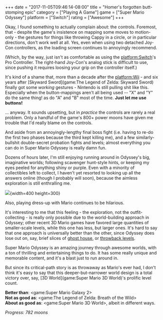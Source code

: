 +++
date = "2017-11-05T09:46:14-08:00"
title = "Homer's forgotten butt-stomping epic"
category = ["Playing A Game"]
game = ["Super Mario Odyssey"]
platform = ["Switch"]
rating = ["Awesome"]
+++

Okay, I found something to actually complain about: the controls.  Foremost, that - despite the game's insistence on mapping some moves to motion-only - the gestures for things like throwing Cappy in a circle, or in particular directions, don't work well at all.  Yes, even when using two detached Joy-Con controllers, as the loading screen continues to annoyingly recommend.

(Which, by the way, just isn't as comfortable as using the <platform:Switch>'s Pro Controller.  The right-hand Joy-Con's analog stick is difficult to use, since pushing it requires loosing your grip on the controller itself.)

It's kind of a shame that, more than a decade after the <platform:Wii> - and six years after [Skyward Sword](game:The Legend of Zelda: Skyward Sword) finally got some <i>working</i> gestures - Nintendo is still pulling shit like this.  Especially when the button-mappings aren't all being used -- "X" and "Y" do the same thing! as do "A" and "B" most of the time.  <b>Just let me use buttons!</b>

... anyway.  It sounds upsetting, but in <i>practice</i> the controls are rarely a real problem.  Only a handful of the game's 800+ power moons have given me trouble that I'd really blame on the controls.

And aside from an annoyingly-lengthy final boss fight (i.e. having to re-do the first two phases because the third kept killing me), and a few similarly-bullshit double-secret probation fights and levels; almost everything you can do in Super Mario Odyssey is really damn fun.

Dozens of hours later, I'm still enjoying running around in Odyssey's big, imaginative worlds; following scavenger hunt-style hints, or keeping my eyes peeled for anything shiny or purple.  Even with a minority of collectibles left to collect, I haven't yet resorted to looking up all the answers online (though I probably will soon), because the aimless exploration is still enthralling me.

![]($SiteBaseURL$marioodyssey_heykids.jpg){width=400 height=300}

Also, playing dress-up with Mario continues to be hilarious.

It's interesting to me that this feeling - the exploration, not the outfit-collecting - is really only possible due to the world-building approach in Odyssey; other recent 3D Mario games have favored large quantities of smaller-scale levels, while this one has less, but larger ones.  It's hard to say that one approach is universally better than the other, since Odyssey does lose out on, say, brief slices of <a href="https://www.mariowiki.com/Shifty_Boo_Mansion">ghost house</a>, or <a href="https://www.mariowiki.com/Throwback_Galaxy">throwback levels</a>.

Super Mario Odyssey is an amazing journey through awesome worlds, with a ton of thrilling and entertaining things to do.  It has some really unique and memorable content, and it's a blast just to run around in.

But since its critical-path story is as throwaway as Mario's ever had, I don't think it's easy to say that this deeper-but-narrower world design is a total victory over, say, [3D World](game:Super Mario 3D World)'s prolific level count.

<b>Better than</b>: <game:Super Mario Galaxy 2>  
<b>Not as good as</b>: <game:The Legend of Zelda: Breath of the Wild>  
<b>About as good as</b>: <game:Super Mario 3D World>, albeit in different ways.

<i>Progress: 782 moons</i>
